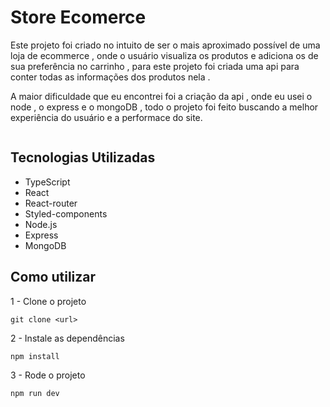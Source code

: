 # Store Ecomerce

Este projeto foi criado no intuito de ser o mais aproximado possível de uma loja de ecommerce , onde o usuário visualiza os produtos e adiciona os de sua preferência no carrinho , para este projeto foi criada uma api para conter todas as informações dos produtos nela .

A maior dificuldade que eu encontrei foi a criação da api , onde eu usei o node , o express e o mongoDB , todo o projeto foi feito buscando a melhor experiência do usuário e a performace do site.

[
   <img src=""/>
](https://store-interface.vercel.app)

## Tecnologias Utilizadas
- TypeScript 
- React 
- React-router 
- Styled-components 
- Node.js 
- Express
- MongoDB

## Como utilizar
1 - Clone o projeto
```
git clone <url>
```
2 - Instale as dependências 
```
npm install
```
3 - Rode o projeto
```
npm run dev
```
